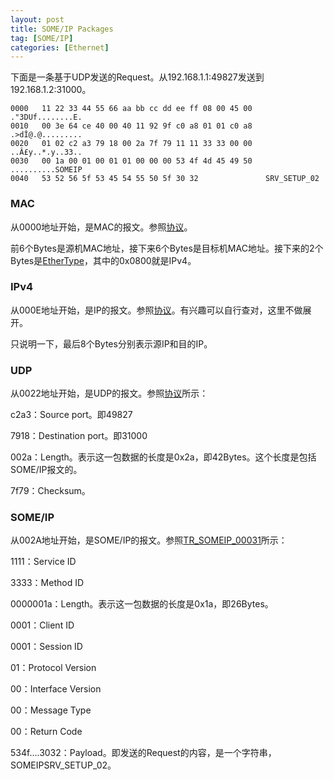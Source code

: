 ```yaml
---
layout: post
title: SOME/IP Packages
tag: [SOME/IP]
categories: [Ethernet]
---
```



下面是一条基于UDP发送的Request。从192.168.1.1:49827发送到192.168.1.2:31000。

<!--break-->
```plant
0000   11 22 33 44 55 66 aa bb cc dd ee ff 08 00 45 00   ."3DUf........E.
0010   00 3e 64 ce 40 00 40 11 92 9f c0 a8 01 01 c0 a8   .>dÎ@.@.........
0020   01 02 c2 a3 79 18 00 2a 7f 79 11 11 33 33 00 00   ..Â£y..*.y..33..
0030   00 1a 00 01 00 01 01 00 00 00 53 4f 4d 45 49 50   ..........SOMEIP
0040   53 52 56 5f 53 45 54 55 50 5f 30 32               SRV_SETUP_02
```



### MAC

从0000地址开始，是MAC的报文。参照[协议](https://en.wikipedia.org/wiki/Ethernet_frame#Ethernet_II)。

前6个Bytes是源机MAC地址，接下来6个Bytes是目标机MAC地址。接下来的2个Bytes是[EtherType](https://en.wikipedia.org/wiki/EtherType#Examples)，其中的0x0800就是IPv4。

### IPv4

从000E地址开始，是IP的报文。参照[协议](https://en.wikipedia.org/wiki/IPv4#Header)。有兴趣可以自行查对，这里不做展开。

只说明一下，最后8个Bytes分别表示源IP和目的IP。

### UDP

从0022地址开始，是UDP的报文。参照[协议](https://en.wikipedia.org/wiki/User_Datagram_Protocol#Packet_structure)所示：

c2a3：Source port。即49827

7918：Destination port。即31000

002a：Length。表示这一包数据的长度是0x2a，即42Bytes。这个长度是包括SOME/IP报文的。

7f79：Checksum。

### SOME/IP

从002A地址开始，是SOME/IP的报文。参照[TR_SOMEIP_00031](http://www.some-ip.com/papers/cache/AUTOSAR_TR_SomeIpExample_4.2.1.pdf)所示：

1111：Service ID

3333：Method ID

0000001a：Length。表示这一包数据的长度是0x1a，即26Bytes。

0001：Client ID

0001：Session ID

01：Protocol Version

00：Interface Version

00：Message Type

00：Return Code

534f....3032：Payload。即发送的Request的内容，是一个字符串，SOMEIPSRV_SETUP_02。




